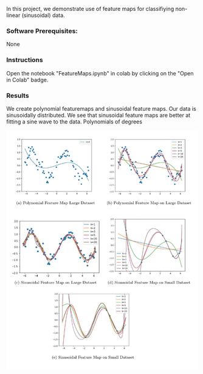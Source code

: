 In this project, we demonstrate use of feature maps for classifiying non-linear (sinusoidal) data. 

### Software Prerequisites:
None

### Instructions
Open the notebook "FeatureMaps.ipynb" in colab by clicking on the "Open in Colab" badge.


### Results
We create polynomial featuremaps and sinusoidal feature maps. Our data is sinusoidally distributed. We see that sinusoidal feature maps are better at fitting a sine wave to the data. Polynomials of degrees 

![grid](/images/feature-map-grid.jpg)





